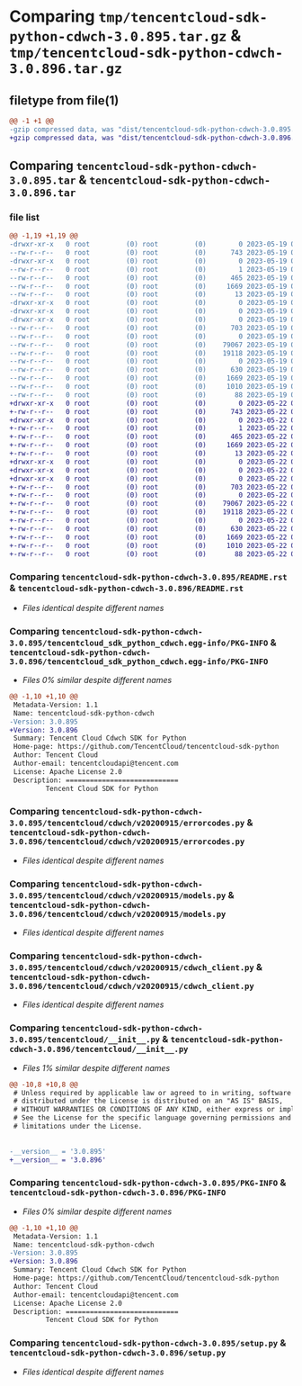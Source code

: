 # Comparing `tmp/tencentcloud-sdk-python-cdwch-3.0.895.tar.gz` & `tmp/tencentcloud-sdk-python-cdwch-3.0.896.tar.gz`

## filetype from file(1)

```diff
@@ -1 +1 @@
-gzip compressed data, was "dist/tencentcloud-sdk-python-cdwch-3.0.895.tar", last modified: Fri May 19 02:45:25 2023, max compression
+gzip compressed data, was "dist/tencentcloud-sdk-python-cdwch-3.0.896.tar", last modified: Mon May 22 00:17:41 2023, max compression
```

## Comparing `tencentcloud-sdk-python-cdwch-3.0.895.tar` & `tencentcloud-sdk-python-cdwch-3.0.896.tar`

### file list

```diff
@@ -1,19 +1,19 @@
-drwxr-xr-x   0 root         (0) root         (0)        0 2023-05-19 02:45:25.000000 tencentcloud-sdk-python-cdwch-3.0.895/
--rw-r--r--   0 root         (0) root         (0)      743 2023-05-19 02:45:25.000000 tencentcloud-sdk-python-cdwch-3.0.895/README.rst
-drwxr-xr-x   0 root         (0) root         (0)        0 2023-05-19 02:45:25.000000 tencentcloud-sdk-python-cdwch-3.0.895/tencentcloud_sdk_python_cdwch.egg-info/
--rw-r--r--   0 root         (0) root         (0)        1 2023-05-19 02:45:25.000000 tencentcloud-sdk-python-cdwch-3.0.895/tencentcloud_sdk_python_cdwch.egg-info/dependency_links.txt
--rw-r--r--   0 root         (0) root         (0)      465 2023-05-19 02:45:25.000000 tencentcloud-sdk-python-cdwch-3.0.895/tencentcloud_sdk_python_cdwch.egg-info/SOURCES.txt
--rw-r--r--   0 root         (0) root         (0)     1669 2023-05-19 02:45:25.000000 tencentcloud-sdk-python-cdwch-3.0.895/tencentcloud_sdk_python_cdwch.egg-info/PKG-INFO
--rw-r--r--   0 root         (0) root         (0)       13 2023-05-19 02:45:25.000000 tencentcloud-sdk-python-cdwch-3.0.895/tencentcloud_sdk_python_cdwch.egg-info/top_level.txt
-drwxr-xr-x   0 root         (0) root         (0)        0 2023-05-19 02:45:25.000000 tencentcloud-sdk-python-cdwch-3.0.895/tencentcloud/
-drwxr-xr-x   0 root         (0) root         (0)        0 2023-05-19 02:45:25.000000 tencentcloud-sdk-python-cdwch-3.0.895/tencentcloud/cdwch/
-drwxr-xr-x   0 root         (0) root         (0)        0 2023-05-19 02:45:25.000000 tencentcloud-sdk-python-cdwch-3.0.895/tencentcloud/cdwch/v20200915/
--rw-r--r--   0 root         (0) root         (0)      703 2023-05-19 02:45:25.000000 tencentcloud-sdk-python-cdwch-3.0.895/tencentcloud/cdwch/v20200915/errorcodes.py
--rw-r--r--   0 root         (0) root         (0)        0 2023-05-19 02:45:25.000000 tencentcloud-sdk-python-cdwch-3.0.895/tencentcloud/cdwch/v20200915/__init__.py
--rw-r--r--   0 root         (0) root         (0)    79067 2023-05-19 02:45:25.000000 tencentcloud-sdk-python-cdwch-3.0.895/tencentcloud/cdwch/v20200915/models.py
--rw-r--r--   0 root         (0) root         (0)    19118 2023-05-19 02:45:25.000000 tencentcloud-sdk-python-cdwch-3.0.895/tencentcloud/cdwch/v20200915/cdwch_client.py
--rw-r--r--   0 root         (0) root         (0)        0 2023-05-19 02:45:25.000000 tencentcloud-sdk-python-cdwch-3.0.895/tencentcloud/cdwch/__init__.py
--rw-r--r--   0 root         (0) root         (0)      630 2023-05-19 02:45:25.000000 tencentcloud-sdk-python-cdwch-3.0.895/tencentcloud/__init__.py
--rw-r--r--   0 root         (0) root         (0)     1669 2023-05-19 02:45:25.000000 tencentcloud-sdk-python-cdwch-3.0.895/PKG-INFO
--rw-r--r--   0 root         (0) root         (0)     1010 2023-05-19 02:45:25.000000 tencentcloud-sdk-python-cdwch-3.0.895/setup.py
--rw-r--r--   0 root         (0) root         (0)       88 2023-05-19 02:45:25.000000 tencentcloud-sdk-python-cdwch-3.0.895/setup.cfg
+drwxr-xr-x   0 root         (0) root         (0)        0 2023-05-22 00:17:41.000000 tencentcloud-sdk-python-cdwch-3.0.896/
+-rw-r--r--   0 root         (0) root         (0)      743 2023-05-22 00:17:41.000000 tencentcloud-sdk-python-cdwch-3.0.896/README.rst
+drwxr-xr-x   0 root         (0) root         (0)        0 2023-05-22 00:17:41.000000 tencentcloud-sdk-python-cdwch-3.0.896/tencentcloud_sdk_python_cdwch.egg-info/
+-rw-r--r--   0 root         (0) root         (0)        1 2023-05-22 00:17:41.000000 tencentcloud-sdk-python-cdwch-3.0.896/tencentcloud_sdk_python_cdwch.egg-info/dependency_links.txt
+-rw-r--r--   0 root         (0) root         (0)      465 2023-05-22 00:17:41.000000 tencentcloud-sdk-python-cdwch-3.0.896/tencentcloud_sdk_python_cdwch.egg-info/SOURCES.txt
+-rw-r--r--   0 root         (0) root         (0)     1669 2023-05-22 00:17:41.000000 tencentcloud-sdk-python-cdwch-3.0.896/tencentcloud_sdk_python_cdwch.egg-info/PKG-INFO
+-rw-r--r--   0 root         (0) root         (0)       13 2023-05-22 00:17:41.000000 tencentcloud-sdk-python-cdwch-3.0.896/tencentcloud_sdk_python_cdwch.egg-info/top_level.txt
+drwxr-xr-x   0 root         (0) root         (0)        0 2023-05-22 00:17:41.000000 tencentcloud-sdk-python-cdwch-3.0.896/tencentcloud/
+drwxr-xr-x   0 root         (0) root         (0)        0 2023-05-22 00:17:41.000000 tencentcloud-sdk-python-cdwch-3.0.896/tencentcloud/cdwch/
+drwxr-xr-x   0 root         (0) root         (0)        0 2023-05-22 00:17:41.000000 tencentcloud-sdk-python-cdwch-3.0.896/tencentcloud/cdwch/v20200915/
+-rw-r--r--   0 root         (0) root         (0)      703 2023-05-22 00:17:41.000000 tencentcloud-sdk-python-cdwch-3.0.896/tencentcloud/cdwch/v20200915/errorcodes.py
+-rw-r--r--   0 root         (0) root         (0)        0 2023-05-22 00:17:41.000000 tencentcloud-sdk-python-cdwch-3.0.896/tencentcloud/cdwch/v20200915/__init__.py
+-rw-r--r--   0 root         (0) root         (0)    79067 2023-05-22 00:17:41.000000 tencentcloud-sdk-python-cdwch-3.0.896/tencentcloud/cdwch/v20200915/models.py
+-rw-r--r--   0 root         (0) root         (0)    19118 2023-05-22 00:17:41.000000 tencentcloud-sdk-python-cdwch-3.0.896/tencentcloud/cdwch/v20200915/cdwch_client.py
+-rw-r--r--   0 root         (0) root         (0)        0 2023-05-22 00:17:41.000000 tencentcloud-sdk-python-cdwch-3.0.896/tencentcloud/cdwch/__init__.py
+-rw-r--r--   0 root         (0) root         (0)      630 2023-05-22 00:17:41.000000 tencentcloud-sdk-python-cdwch-3.0.896/tencentcloud/__init__.py
+-rw-r--r--   0 root         (0) root         (0)     1669 2023-05-22 00:17:41.000000 tencentcloud-sdk-python-cdwch-3.0.896/PKG-INFO
+-rw-r--r--   0 root         (0) root         (0)     1010 2023-05-22 00:17:41.000000 tencentcloud-sdk-python-cdwch-3.0.896/setup.py
+-rw-r--r--   0 root         (0) root         (0)       88 2023-05-22 00:17:41.000000 tencentcloud-sdk-python-cdwch-3.0.896/setup.cfg
```

### Comparing `tencentcloud-sdk-python-cdwch-3.0.895/README.rst` & `tencentcloud-sdk-python-cdwch-3.0.896/README.rst`

 * *Files identical despite different names*

### Comparing `tencentcloud-sdk-python-cdwch-3.0.895/tencentcloud_sdk_python_cdwch.egg-info/PKG-INFO` & `tencentcloud-sdk-python-cdwch-3.0.896/tencentcloud_sdk_python_cdwch.egg-info/PKG-INFO`

 * *Files 0% similar despite different names*

```diff
@@ -1,10 +1,10 @@
 Metadata-Version: 1.1
 Name: tencentcloud-sdk-python-cdwch
-Version: 3.0.895
+Version: 3.0.896
 Summary: Tencent Cloud Cdwch SDK for Python
 Home-page: https://github.com/TencentCloud/tencentcloud-sdk-python
 Author: Tencent Cloud
 Author-email: tencentcloudapi@tencent.com
 License: Apache License 2.0
 Description: ============================
         Tencent Cloud SDK for Python
```

### Comparing `tencentcloud-sdk-python-cdwch-3.0.895/tencentcloud/cdwch/v20200915/errorcodes.py` & `tencentcloud-sdk-python-cdwch-3.0.896/tencentcloud/cdwch/v20200915/errorcodes.py`

 * *Files identical despite different names*

### Comparing `tencentcloud-sdk-python-cdwch-3.0.895/tencentcloud/cdwch/v20200915/models.py` & `tencentcloud-sdk-python-cdwch-3.0.896/tencentcloud/cdwch/v20200915/models.py`

 * *Files identical despite different names*

### Comparing `tencentcloud-sdk-python-cdwch-3.0.895/tencentcloud/cdwch/v20200915/cdwch_client.py` & `tencentcloud-sdk-python-cdwch-3.0.896/tencentcloud/cdwch/v20200915/cdwch_client.py`

 * *Files identical despite different names*

### Comparing `tencentcloud-sdk-python-cdwch-3.0.895/tencentcloud/__init__.py` & `tencentcloud-sdk-python-cdwch-3.0.896/tencentcloud/__init__.py`

 * *Files 1% similar despite different names*

```diff
@@ -10,8 +10,8 @@
 # Unless required by applicable law or agreed to in writing, software
 # distributed under the License is distributed on an "AS IS" BASIS,
 # WITHOUT WARRANTIES OR CONDITIONS OF ANY KIND, either express or implied.
 # See the License for the specific language governing permissions and
 # limitations under the License.
 
 
-__version__ = '3.0.895'
+__version__ = '3.0.896'
```

### Comparing `tencentcloud-sdk-python-cdwch-3.0.895/PKG-INFO` & `tencentcloud-sdk-python-cdwch-3.0.896/PKG-INFO`

 * *Files 0% similar despite different names*

```diff
@@ -1,10 +1,10 @@
 Metadata-Version: 1.1
 Name: tencentcloud-sdk-python-cdwch
-Version: 3.0.895
+Version: 3.0.896
 Summary: Tencent Cloud Cdwch SDK for Python
 Home-page: https://github.com/TencentCloud/tencentcloud-sdk-python
 Author: Tencent Cloud
 Author-email: tencentcloudapi@tencent.com
 License: Apache License 2.0
 Description: ============================
         Tencent Cloud SDK for Python
```

### Comparing `tencentcloud-sdk-python-cdwch-3.0.895/setup.py` & `tencentcloud-sdk-python-cdwch-3.0.896/setup.py`

 * *Files identical despite different names*

